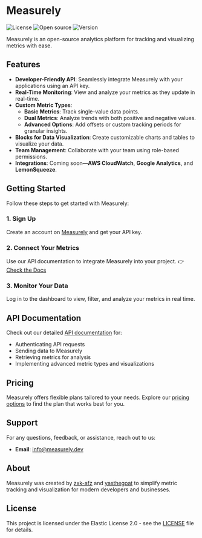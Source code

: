 # Measurely

![License](https://img.shields.io/badge/License-ELv2-blue?labelColor=gray&style=plastic)
![Open source](https://img.shields.io/badge/Open%20source-Yes-Default?labelColor=gray&style=plastic)
![Version](https://img.shields.io/badge/Version-0.1-violet?labelColor=gray&style=plastic)

Measurely is an open-source analytics platform for tracking and visualizing metrics with ease.

## Features

- **Developer-Friendly API**: Seamlessly integrate Measurely with your applications using an API key.
- **Real-Time Monitoring**: View and analyze your metrics as they update in real-time.
- **Custom Metric Types**:
  - **Basic Metrics**: Track single-value data points.
  - **Dual Metrics**: Analyze trends with both positive and negative values.
  - **Advanced Options**: Add offsets or custom tracking periods for granular insights.
- **Blocks for Data Visualization**: Create customizable charts and tables to visualize your data.
- **Team Management**: Collaborate with your team using role-based permissions.
- **Integrations**: Coming soon—**AWS CloudWatch**, **Google Analytics**, and **LemonSqueeze**.

## Getting Started

Follow these steps to get started with Measurely:

### 1. Sign Up

Create an account on [Measurely](https://measurely.dev) and get your API key.

### 2. Connect Your Metrics

Use our API documentation to integrate Measurely into your project.
👉 [Check the Docs](https://measurely.dev/docs/getting-started/introduction)

### 3. Monitor Your Data

Log in to the dashboard to view, filter, and analyze your metrics in real time.

## API Documentation

Check out our detailed [API documentation](https://measurely.dev/docs/getting-started/introduction) for:

- Authenticating API requests
- Sending data to Measurely
- Retrieving metrics for analysis
- Implementing advanced metric types and visualizations

## Pricing

Measurely offers flexible plans tailored to your needs.
Explore our [pricing options](https://measurely.dev/pricing) to find the plan that works best for you.

## Support

For any questions, feedback, or assistance, reach out to us:

- **Email**: info@measurely.dev

## About

Measurely was created by [zxk-afz](https://github.com/zxk-afz) and [yasthegoat](https://github.com/yasthegoat) to simplify metric tracking and visualization for modern developers and businesses.

## License

This project is licensed under the Elastic License 2.0 - see the [LICENSE](LICENSE) file for details.

